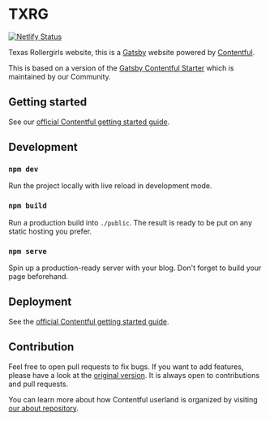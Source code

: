 # TXRG

[![Netlify Status](https://api.netlify.com/api/v1/badges/9ede34cb-b770-4b9d-ba80-d942845ed0c7/deploy-status)](https://app.netlify.com/sites/txrg2019/deploys)

Texas Rollergirls website, this is a [Gatsby](http://gatsbyjs.com/) website powered by [Contentful](https://www.contentful.com).

This is based on a version of the [Gatsby Contentful Starter](https://github.com/contentful-userland/gatsby-contentful-starter) which is maintained by our Community.

## Getting started

See our [official Contentful getting started guide](https://www.contentful.com/developers/docs/tutorials/general/get-started/).

## Development

### `npm dev`

Run the project locally with live reload in development mode.

### `npm build`

Run a production build into `./public`. The result is ready to be put on any static hosting you prefer.

### `npm serve`

Spin up a production-ready server with your blog. Don't forget to build your page beforehand.

## Deployment

See the [official Contentful getting started guide](https://www.contentful.com/developers/docs/tutorials/general/get-started/).

## Contribution

Feel free to open pull requests to fix bugs. If you want to add features, please have a look at the [original version](https://github.com/contentful-userland/gatsby-contentful-starter). It is always open to contributions and pull requests.

You can learn more about how Contentful userland is organized by visiting [our about repository](https://github.com/contentful-userland/about).
